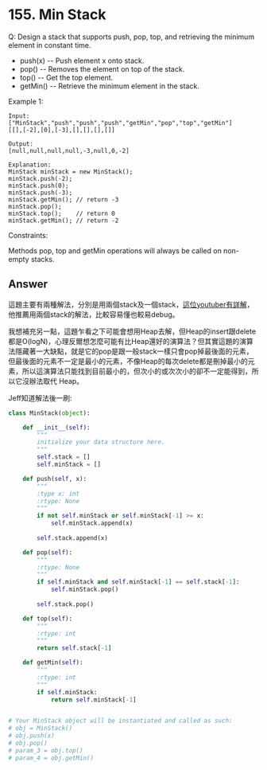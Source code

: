 # 155. Min Stack
Q: Design a stack that supports push, pop, top, and retrieving the minimum element in constant time.

* push(x) -- Push element x onto stack.
* pop() -- Removes the element on top of the stack.
* top() -- Get the top element.
* getMin() -- Retrieve the minimum element in the stack.
 

Example 1:
```
Input:
["MinStack","push","push","push","getMin","pop","top","getMin"]
[[],[-2],[0],[-3],[],[],[],[]]

Output:
[null,null,null,null,-3,null,0,-2]

Explanation:
MinStack minStack = new MinStack();
minStack.push(-2);
minStack.push(0);
minStack.push(-3);
minStack.getMin(); // return -3
minStack.pop();
minStack.top();    // return 0
minStack.getMin(); // return -2
``` 

Constraints:

Methods pop, top and getMin operations will always be called on non-empty stacks.


## Answer
這題主要有兩種解法，分別是用兩個stack及一個stack，[這位youtuber有詳解](https://www.youtube.com/watch?v=WxCuL3jleUA)，他推薦用兩個stack的解法，比較容易懂也較易debug。

我想補充另一點，這題乍看之下可能會想用Heap去解，但Heap的insert跟delete都是O(logN)，心理反爾想怎麼可能有比Heap還好的演算法？但其實這題的演算法隱藏著一大缺點，就是它的pop是跟一般stack一樣只會pop掉最後面的元素，但最後面的元素不一定是最小的元素，不像Heap的每次delete都是刪掉最小的元素，所以這演算法只能找到目前最小的，但次小的或次次小的卻不一定能得到，所以它沒辦法取代 Heap。

Jeff知道解法後一刷:
```python
class MinStack(object):

    def __init__(self):
        """
        initialize your data structure here.
        """
        self.stack = []
        self.minStack = []

    def push(self, x):
        """
        :type x: int
        :rtype: None
        """
        if not self.minStack or self.minStack[-1] >= x:
            self.minStack.append(x)
            
        self.stack.append(x)

    def pop(self):
        """
        :rtype: None
        """
        if self.minStack and self.minStack[-1] == self.stack[-1]:
            self.minStack.pop()
        
        self.stack.pop()

    def top(self):
        """
        :rtype: int
        """
        return self.stack[-1]

    def getMin(self):
        """
        :rtype: int
        """
        if self.minStack:
            return self.minStack[-1]


# Your MinStack object will be instantiated and called as such:
# obj = MinStack()
# obj.push(x)
# obj.pop()
# param_3 = obj.top()
# param_4 = obj.getMin()
```